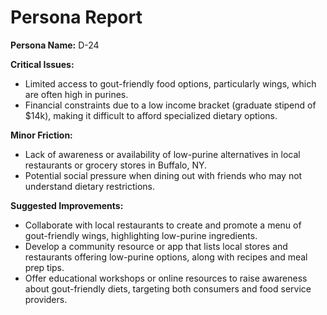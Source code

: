 # Persona Report

**Persona Name:** D-24

**Critical Issues:**
- Limited access to gout-friendly food options, particularly wings, which are often high in purines.
- Financial constraints due to a low income bracket (graduate stipend of $14k), making it difficult to afford specialized dietary options.

**Minor Friction:**
- Lack of awareness or availability of low-purine alternatives in local restaurants or grocery stores in Buffalo, NY.
- Potential social pressure when dining out with friends who may not understand dietary restrictions.

**Suggested Improvements:**
- Collaborate with local restaurants to create and promote a menu of gout-friendly wings, highlighting low-purine ingredients.
- Develop a community resource or app that lists local stores and restaurants offering low-purine options, along with recipes and meal prep tips.
- Offer educational workshops or online resources to raise awareness about gout-friendly diets, targeting both consumers and food service providers.